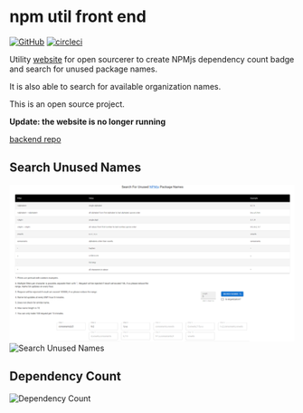 # npm util front end

[![GitHub](https://img.shields.io/github/license/tylim88/npm-util-front-end?color=blue)](https://github.com/tylim88/npm-util-front-end/blob/main/LICENSE) [![circleci](https://circleci.com/gh/tylim88/npm-util-front-end.svg?style=shield)](https://app.circleci.com/pipelines/github/tylim88/npm-util)

Utility [website](https://npmutil.com) for open sourcerer to create NPMjs dependency count badge and search for unused package names.

It is also able to search for available organization names.

This is an open source project.

**Update: the website is no longer running**

[backend repo](https://github.com/tylim88/npm-util)

## Search Unused Names

![Search Unused Names](img/name.png)
![Search Unused Names](img/name2.png)

## Dependency Count

![Dependency Count](img/count.png)
